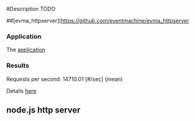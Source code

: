 #Description TODO


##[evma_httpserver](https://github.com/eventmachine/evma_httpserver

### Application
The [application](https://github.com/antonmi/node_vs_eventmachine/blob/master/evma_httpserver/evma_httpserver.rb)

### Results

Requests per second:    14710.01 [#/sec] (mean)

Details [here](https://github.com/antonmi/node_vs_eventmachine/blob/master/evma_httpserver/evma_httpserver.rb)


## node.js http server
